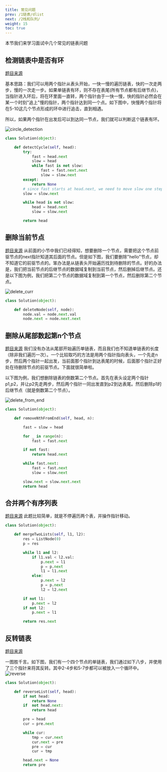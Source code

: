 ```yaml
---
title: 常见问题
prev: /1链表/dlist
next: /2栈和队列/
weight: 15
toc: true
---
```


本节我们来学习面试中几个常见的链表问题

## 检测链表中是否有环
[题目来源](https://leetcode.com/problems/linked-list-cycle-ii/)

基本思路：我们可以用两个指针从表头开始，一快一慢的遍历链表，快的一次走两步，慢的一次走一步。如果单链表有环，则不存在表尾(所有节点都有后继节点)，当指针进入环后，将在环里面一直转，两个指针由于一快一慢，快的指针必然会在某一个时刻"追上"慢的指针，两个指针达到同一个点。如下图中，快慢两个指针将在5-10这几个节点形成的环中进行追击，直到相遇。

所以，如果两个指针在出发后可以到达同一节点，我们就可以判断这个链表有环。

![circle_detection](/img/ch1/circle.png)

```python
class Solution(object):

    def detectCycle(self, head):
        try:
            fast = head.next
            slow = head
            while fast is not slow:
                fast = fast.next.next
                slow = slow.next
        except:
            return None
        # since fast starts at head.next, we need to move slow one step forward
        slow = slow.next

        while head is not slow:
            head = head.next
            slow = slow.next

        return head
```

## 删除当前节点
[题目来源](https://leetcode.com/problems/delete-node-in-a-linked-list/)
从前面的小节中我们已经得知，想要删除一个节点，需要把这个节点前驱节点的next指针知道其后面的节点。但是如下图，我们要删除"hello"节点，却不知道它的前驱节点的。笨办法是从链表头开始遍历找到待删除的节点。好的办法是，我们把当前节点的后继节点的数据域复制到当前节点，然后删掉后继节点。还是以下图为例，我们把第二个节点的数据域复制到第一个节点，然后删除第二个节点。

![delete_curr](/img/ch1/delete_curr.png)

```python
class Solution(object):

    def deleteNode(self, node):
        node.val = node.next.val
        node.next = node.next.next
```

## 删除从尾部数起第n个节点
[题目来源](https://leetcode.com/problems/remove-nth-node-from-end-of-list/)
我们没有办法从尾部开始遍历单链表，而且我们也不知道单链表的长度（除非我们遍历一次）。一个比较取巧的方法是用两个指针指向表头，一个先走n步，然后两个指针一起出发，当前面那个指针到达表尾的时候，后面那个指针正好处在待删除节点的前驱节点。下面就很简单啦。

以下图为例，我们想删除链表的倒数第二个节点。首先在表头设定两个指针p1,p2，并让p2先走两步，然后两个指针一同出发直到p2到达表尾。然后删除p1的后继节点（就是倒数第二个节点）。

![delete_from_end](/img/ch1/delete_from_end.png)

```python
class Solution(object):

    def removeNthFromEnd(self, head, n):

        fast = slow = head

        for _ in range(n):
            fast = fast.next

        if not fast:
            return head.next

        while fast.next:
            fast = fast.next
            slow = slow.next

        slow.next = slow.next.next
        return head
```

## 合并两个有序列表
[题目来源](https://leetcode.com/problems/merge-two-sorted-lists/) 此题比较简单，就是不停遍历两个表，并操作指针移动。
```python
class Solution(object):

    def mergeTwoLists(self, l1, l2):
        res = ListNode(0)
        p = res

        while l1 and l2:
            if l1.val < l2.val:
                p.next = l1
                p = p.next
                l1 = l1.next
            else:
                p.next = l2
                p = p.next
                l2 = l2.next

        if not l1:
            p.next = l2
        if not l2:
            p.next = l1

        return res.next
```

## 反转链表
[题目来源](https://leetcode.com/problems/reverse-linked-list/)

一图胜千言。如下图，我们有一个四个节点的单链表，我们通过如下八步，并使用了三个指针来将其反转。其中2-4步和5-7步都可以被放入一个循环中。
![reverse](/img/ch1/reverse.png)
```python
class Solution(object):

    def reverseList(self, head):
        if not head:
            return None
        if  not head.next:
            return head

        pre = head
        cur = pre.next

        while cur:
            tmp = cur.next
            cur.next = pre
            pre = cur
            cur = tmp

        head.next = None
        return pre
```
